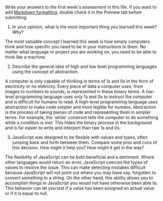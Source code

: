 Write your answers to the first week's assessment in this file. If you want to add [Markdown formatting](https://guides.github.com/features/mastering-markdown/), double check it in the Preview tab before submitting.
1. In your opinion, what is the most important thing you learned this week? Why?
  
  The most valuable concept I learned this week is how simply computers think and how specific you need to be in your instructions to them. No matter what language or project you are working on, you need to be able to think like a machine. 

2. Describe the general idea of high and low level programming languages using the concept of abstraction.
  
  A computer is only capable of thinking in terms of 1s and 0s in the form of electricity or no eletricity. Every piece of data a computer uses, from images to numbers to sounds, is represented in these binary terms. A low-level programming language uses only 1s and 0s to instruct the computer and is difficult for humans to read. A high-level programming language uses abstraction to make code simpler and more legible for humans. Abstraction is the process of taking pieces of code and representing them in simpler terms. For example, the 'while' construct tells the computer to do something while a condition is met. This hides the binary process in the background and is far easier to write and interpert than raw 1s and 0s. 

3. JavaScript was designed to be flexible with values and types, often jumping back and forth between them. Compare some pros and cons of this decision. How might it help you? How might it get in the way?
  
  The flexibility of JavaScript can be both beneficial and a detriment. Where other languages would return an error, JavaScript coerces the types of values to resolve the issue. This can make detecting mistakes difficult because JavaScript will not point out where you may have say, forgotten to convert something to a string. On the other hand, this ability allows you to accomplish things in JavaScript you would not have otherwise been able to. This behavior can let you test if a value has been assigned an actual value or if it is equal to null. 
